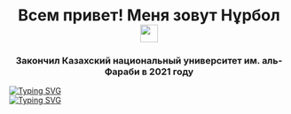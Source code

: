 <h1 align="center">Всем привет! Меня зовут Нұрбол
<img src="https://github.com/blackcater/blackcater/raw/main/images/Hi.gif" height="32"/></h1>
<h3 align="center">Закончил Казахский национальный университет им. аль-Фараби в 2021 году</h3>

[![Typing SVG](https://readme-typing-svg.herokuapp.com?color=%2336BCF7&lines=Проект:+Калькулятор)](https://git.io/typing-svg)
<br>
[![Typing SVG](https://readme-typing-svg.herokuapp.com?color=%2336BCF7&lines=Язык+и+версия:+Python+version+3.9.7)](https://git.io/typing-svg)
